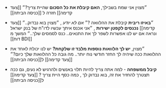 - ״מצוין אני שמח בשבילך, **האם קיבלת את כל הסכום** שהיית צריך?״ [[צעד קדימה]] חזרה ל [[כניסה הביתה]]

- ״**באיזו ריבית** קיבלת את ההלוואה ?״ *אם לא יודע* , ״מצוין בוא נבדוק..״  [[צעד קדימה]]   **נכנסים לקפטן ישירות**  , ״אני אכנס איתך עכשיו לדו"ח של בנק ישראל ונראה אם יש לנו אפשרות לשפר לך את התנאים.. כנס לסמסים שלך..״ המשך מ [[דוח BDI]]

- ״מצוין, **יש לך הלוואות נוספות מלבד זו שלקחת?** יש לנו יכולת לאחד את ההלוואות ככה שיהיה לך החזר חודשי נוח יותר.. מה גובה כל ההלוואות שלך כיום?״ [[צעד קדימה]] ל[[כניסה הביתה]]

* **קיבל ממשפחה** - למה אתה צריך להיות תלוי באנשים ולהרגיש לא נעים, גם ככה תצטרך להחזיר את זה, בוא נבדוק לך , כמה כסף היית צריך ?  [[צעד קדימה]] ל[[כניסה הביתה]]


